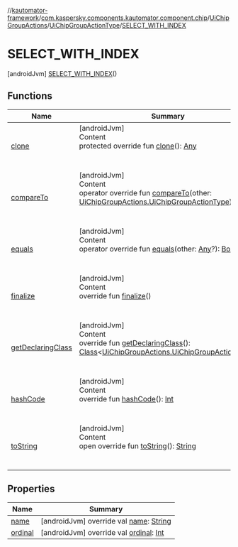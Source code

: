 //[kautomator-framework](../../../../index.md)/[com.kaspersky.components.kautomator.component.chip](../../../index.md)/[UiChipGroupActions](../../index.md)/[UiChipGroupActionType](../index.md)/[SELECT_WITH_INDEX](index.md)



# SELECT_WITH_INDEX  
 [androidJvm] [SELECT_WITH_INDEX](index.md)()  
  
   


## Functions  
  
|  Name|  Summary| 
|---|---|
| [clone](https://kotlinlang.org/api/latest/jvm/stdlib/kotlin/-enum/clone.html)| [androidJvm]  <br>Content  <br>protected override fun [clone](https://kotlinlang.org/api/latest/jvm/stdlib/kotlin/-enum/clone.html)(): [Any](https://kotlinlang.org/api/latest/jvm/stdlib/kotlin/-any/index.html)  <br><br><br>
| [compareTo](https://kotlinlang.org/api/latest/jvm/stdlib/kotlin/-enum/compare-to.html)| [androidJvm]  <br>Content  <br>operator override fun [compareTo](https://kotlinlang.org/api/latest/jvm/stdlib/kotlin/-enum/compare-to.html)(other: [UiChipGroupActions.UiChipGroupActionType](../index.md)): [Int](https://kotlinlang.org/api/latest/jvm/stdlib/kotlin/-int/index.html)  <br><br><br>
| [equals](https://kotlinlang.org/api/latest/jvm/stdlib/kotlin/-enum/equals.html)| [androidJvm]  <br>Content  <br>operator override fun [equals](https://kotlinlang.org/api/latest/jvm/stdlib/kotlin/-enum/equals.html)(other: [Any](https://kotlinlang.org/api/latest/jvm/stdlib/kotlin/-any/index.html)?): [Boolean](https://kotlinlang.org/api/latest/jvm/stdlib/kotlin/-boolean/index.html)  <br><br><br>
| [finalize](https://kotlinlang.org/api/latest/jvm/stdlib/kotlin/-enum/finalize.html)| [androidJvm]  <br>Content  <br>override fun [finalize](https://kotlinlang.org/api/latest/jvm/stdlib/kotlin/-enum/finalize.html)()  <br><br><br>
| [getDeclaringClass](https://kotlinlang.org/api/latest/jvm/stdlib/kotlin/-enum/get-declaring-class.html)| [androidJvm]  <br>Content  <br>override fun [getDeclaringClass](https://kotlinlang.org/api/latest/jvm/stdlib/kotlin/-enum/get-declaring-class.html)(): [Class](https://developer.android.com/reference/kotlin/java/lang/Class.html)<[UiChipGroupActions.UiChipGroupActionType](../index.md)>  <br><br><br>
| [hashCode](https://kotlinlang.org/api/latest/jvm/stdlib/kotlin/-enum/hash-code.html)| [androidJvm]  <br>Content  <br>override fun [hashCode](https://kotlinlang.org/api/latest/jvm/stdlib/kotlin/-enum/hash-code.html)(): [Int](https://kotlinlang.org/api/latest/jvm/stdlib/kotlin/-int/index.html)  <br><br><br>
| [toString](https://kotlinlang.org/api/latest/jvm/stdlib/kotlin/-enum/to-string.html)| [androidJvm]  <br>Content  <br>open override fun [toString](https://kotlinlang.org/api/latest/jvm/stdlib/kotlin/-enum/to-string.html)(): [String](https://kotlinlang.org/api/latest/jvm/stdlib/kotlin/-string/index.html)  <br><br><br>


## Properties  
  
|  Name|  Summary| 
|---|---|
| [name](index.md#com.kaspersky.components.kautomator.component.chip/UiChipGroupActions.UiChipGroupActionType.SELECT_WITH_INDEX/name/#/PointingToDeclaration/)|  [androidJvm] override val [name](index.md#com.kaspersky.components.kautomator.component.chip/UiChipGroupActions.UiChipGroupActionType.SELECT_WITH_INDEX/name/#/PointingToDeclaration/): [String](https://kotlinlang.org/api/latest/jvm/stdlib/kotlin/-string/index.html)   <br>
| [ordinal](index.md#com.kaspersky.components.kautomator.component.chip/UiChipGroupActions.UiChipGroupActionType.SELECT_WITH_INDEX/ordinal/#/PointingToDeclaration/)|  [androidJvm] override val [ordinal](index.md#com.kaspersky.components.kautomator.component.chip/UiChipGroupActions.UiChipGroupActionType.SELECT_WITH_INDEX/ordinal/#/PointingToDeclaration/): [Int](https://kotlinlang.org/api/latest/jvm/stdlib/kotlin/-int/index.html)   <br>

